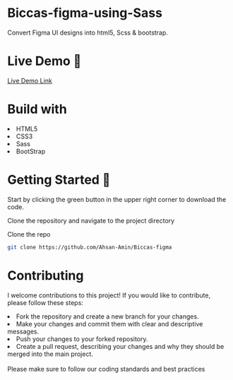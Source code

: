 # Biccas-figma-using-Sass
Convert Figma UI designs into html5, Scss & bootstrap. 
# Live Demo 🎥
<a href="https://ahsan-amin.github.io/Biccas-figma/">Live Demo Link</a>
# Build with
  <li>
    HTML5
  </li>
    <li>
    CSS3
  </li>
    <li>
    Sass
  </li>
    <li>
    BootStrap
  </li>
  
  
# Getting Started 🚀

Start by clicking the green button in the upper right corner to download the code.

Clone the repository and navigate to the project directory

Clone the repo

   ```sh
   git clone https://github.com/Ahsan-Amin/Biccas-figma
   ```
   
# Contributing

I welcome contributions to this project! If you would like to contribute, please follow these steps:

 <li> Fork the repository and create a new branch for your changes. </li>
  <li> Make your changes and commit them with clear and descriptive messages.  </li>
  <li>Push your changes to your forked repository.   </li>
  <li>Create a pull request, describing your changes and why they should be merged into the main project.  </li>
  <br>
Please make sure to follow our coding standards and best practices









